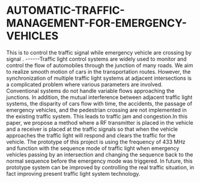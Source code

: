 # AUTOMATIC-TRAFFIC-MANAGEMENT-FOR-EMERGENCY-VEHICLES
This is to control the traffic signal while emergency vehicle are crossing by signal .
------Traffic light control systems are widely used to monitor and control 
the flow of automobiles through the junction of many roads. We aim to realize 
smooth motion of cars in the transportation routes. However, the 
synchronization of multiple traffic light systems at adjacent intersections is a 
complicated problem where various parameters are involved. Conventional 
systems do not handle variable flows approaching the junctions. In addition, 
the mutual interference between adjacent traffic light systems, the disparity 
of cars flow with time, the accidents, the passage of emergency vehicles, and 
the pedestrian crossing are not implemented in the existing traffic system. 
This leads to traffic jam and congestion.In this paper, we propose a method 
where a RF transmitter is placed in the vehicle and a receiver is placed at the 
traffic signals so that when the vehicle approaches the traffic light will respond 
and clears the traffic for the vehicle. The prototype of this project is using the 
frequency of 433 MHz and function with the sequence mode of traffic light 
when emergency vehicles passing by an intersection and changing the 
sequence back to the normal sequence before the emergency mode was 
triggered. In future, this prototype system can be improved by controlling the 
real traffic situation, in fact improving present traffic light system technology.
